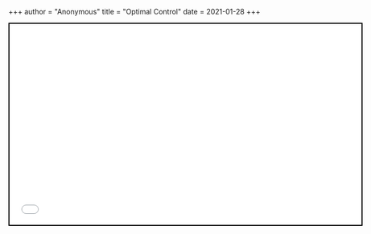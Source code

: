 +++
 author = "Anonymous"
 title = "Optimal Control"
 date = 2021-01-28
+++


 
 <iframe seamless src="/obsidian_port/nodes/Optimal_Control.html" style="width:700px; height:400px; border: 2px solid black"></iframe>